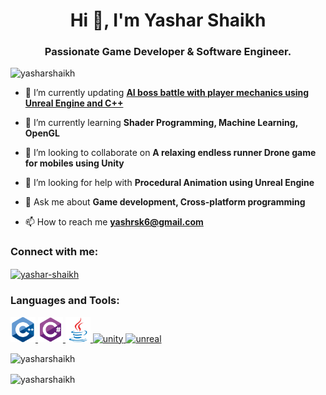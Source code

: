 <h1 align="center">Hi 👋, I'm Yashar Shaikh</h1>
<h3 align="center">Passionate Game Developer & Software Engineer.</h3>

<p align="left"> <img src="https://komarev.com/ghpvc/?username=yasharshaikh&label=Profile%20views&color=0e75b6&style=flat" alt="yasharshaikh" /> </p>

- 🔭 I’m currently updating  **[AI boss battle with player mechanics using Unreal Engine and C++](https://github.com/YasharShaikh/AI-Boss-Battle-PlayerMechanics-UE5-Cpp)**

- 🌱 I’m currently learning **Shader Programming, Machine Learning, OpenGL**

- 👯 I’m looking to collaborate on **A relaxing endless runner Drone game for mobiles using Unity**

- 🤝 I’m looking for help with **Procedural Animation using Unreal Engine**

- 💬 Ask me about **Game development, Cross-platform programming**

- 📫 How to reach me **yashrsk6@gmail.com**

<h3 align="left">Connect with me:</h3>
<p align="left">
<a href="https://linkedin.com/in/yashar-shaikh" target="blank"><img align="center" src="https://raw.githubusercontent.com/rahuldkjain/github-profile-readme-generator/master/src/images/icons/Social/linked-in-alt.svg" alt="yashar-shaikh" height="30" width="40" /></a>
</p>

<h3 align="left">Languages and Tools:</h3>
<p align="left"> <a href="https://www.w3schools.com/cpp/" target="_blank" rel="noreferrer"> <img src="https://raw.githubusercontent.com/devicons/devicon/master/icons/cplusplus/cplusplus-original.svg" alt="cplusplus" width="40" height="40"/> </a> <a href="https://www.w3schools.com/cs/" target="_blank" rel="noreferrer"> <img src="https://raw.githubusercontent.com/devicons/devicon/master/icons/csharp/csharp-original.svg" alt="csharp" width="40" height="40"/> </a> <a href="https://www.java.com" target="_blank" rel="noreferrer"> <img src="https://raw.githubusercontent.com/devicons/devicon/master/icons/java/java-original.svg" alt="java" width="40" height="40"/> </a> <a href="https://unity.com/" target="_blank" rel="noreferrer"> <img src="https://www.vectorlogo.zone/logos/unity3d/unity3d-icon.svg" alt="unity" width="40" height="40"/> </a> <a href="https://unrealengine.com/" target="_blank" rel="noreferrer"> <img src="https://raw.githubusercontent.com/kenangundogan/fontisto/036b7eca71aab1bef8e6a0518f7329f13ed62f6b/icons/svg/brand/unreal-engine.svg" alt="unreal" width="40" height="40"/> </a> </p>

<p><img align="center" src="https://github-readme-stats.vercel.app/api/top-langs?username=yasharshaikh&show_icons=true&locale=en&layout=compact" alt="yasharshaikh" /></p>

<p><img align="center" src="https://github-readme-streak-stats.herokuapp.com/?user=yasharshaikh&" alt="yasharshaikh" /></p>
